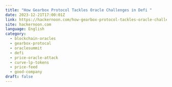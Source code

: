 ```yaml
---
title: "How Gearbox Protocol Tackles Oracle Challenges in Defi "
date: 2023-12-21T17:00:01Z
link: https://hackernoon.com/how-gearbox-protocol-tackles-oracle-challenges-in-defi?source=rss&utm_medium=RSS&utm_source=news.12bit.vn
site: hackernoon.com
language: English
category:
  - blockchain-oracles
  - gearbox-protocal
  - oraclesummit
  - defi
  - price-oracle-attack
  - curve-lp-tokens
  - price-feed
  - good-company
draft: false
---
```

